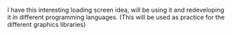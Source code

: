I have this interesting loading screen idea, will be using it and redeveloping it in different programming languages. (This will be used as practice for the different graphics libraries)
